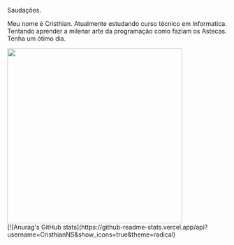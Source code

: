 Saudações.

Meu nome é Cristhian. Atualmente estudando curso técnico em Informatica.
Tentando aprender a milenar arte da programação como faziam os Astecas.
Tenha um ótimo dia.


<div>
<img src="https://github.com/user-attachments/assets/b91b1b07-497b-4e1c-a611-ab1fc338be78" height="400 width="300">
<div/>  
 [![Anurag's GitHub stats](https://github-readme-stats.vercel.app/api?username=CristhianNS&show_icons=true&theme=radical)
